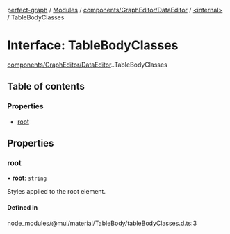 [perfect-graph](../README.md) / [Modules](../modules.md) / [components/GraphEditor/DataEditor](../modules/components_GraphEditor_DataEditor.md) / [<internal\>](../modules/components_GraphEditor_DataEditor._internal_.md) / TableBodyClasses

# Interface: TableBodyClasses

[components/GraphEditor/DataEditor](../modules/components_GraphEditor_DataEditor.md).[<internal>](../modules/components_GraphEditor_DataEditor._internal_.md).TableBodyClasses

## Table of contents

### Properties

- [root](components_GraphEditor_DataEditor._internal_.TableBodyClasses.md#root)

## Properties

### root

• **root**: `string`

Styles applied to the root element.

#### Defined in

node_modules/@mui/material/TableBody/tableBodyClasses.d.ts:3
